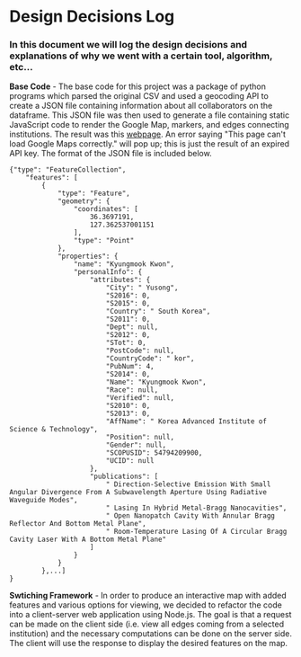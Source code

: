 # Design Decisions Log

### In this document we will log the design decisions and explanations of why we went with a certain tool, algorithm, etc...

**Base Code** - The base code for this project was a package of python programs which parsed the original CSV and used a geocoding API to create a JSON file containing information about all collaborators on the dataframe. This JSON file was then used to generate a file containing static JavaScript code to render the Google Map, markers, and edges connecting institutions. The result was this [webpage](http://users.csc.calpoly.edu/~zwood/research/RSCAMap/papermaps.html). An error saying "This page can't load Google Maps correctly." will pop up; this is just the result of an expired API key. The format of the JSON file is included below.
```
{"type": "FeatureCollection",
    "features": [
        {
            "type": "Feature",
            "geometry": {
                "coordinates": [
                    36.3697191,
                    127.362537001151
                ],
                "type": "Point"
            },
            "properties": {
                "name": "Kyungmook Kwon",
                "personalInfo": {
                    "attributes": {
                        "City": " Yusong",
                        "S2016": 0,
                        "S2015": 0,
                        "Country": " South Korea",
                        "S2011": 0,
                        "Dept": null,
                        "S2012": 0,
                        "STot": 0,
                        "PostCode": null,
                        "CountryCode": " kor",
                        "PubNum": 4,
                        "S2014": 0,
                        "Name": "Kyungmook Kwon",
                        "Race": null,
                        "Verified": null,
                        "S2010": 0,
                        "S2013": 0,
                        "AffName": " Korea Advanced Institute of Science & Technology",
                        "Position": null,
                        "Gender": null,
                        "SCOPUSID": 54794209900,
                        "UCID": null
                    },
                    "publications": [
                        " Direction-Selective Emission With Small Angular Divergence From A Subwavelength Aperture Using Radiative Waveguide Modes",
                        " Lasing In Hybrid Metal-Bragg Nanocavities",
                        " Open Nanopatch Cavity With Annular Bragg Reflector And Bottom Metal Plane",
                        " Room-Temperature Lasing Of A Circular Bragg Cavity Laser With A Bottom Metal Plane"
                    ]
                }
            }
        },...]
}
```

**Swtiching Framework** - In order to produce an interactive map with added features and various options for viewing, we decided to refactor the code into a client-server web application using Node.js. The goal is that a request can be made on the client side (i.e. view all edges coming from a selected institution) and the necessary computations can be done on the server side. The client will use the response to display the desired features on the map.